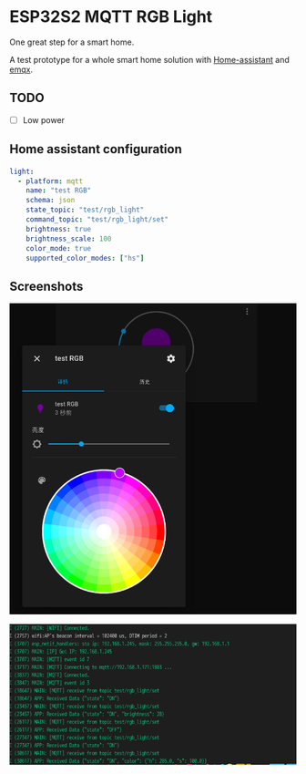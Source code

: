 # ESP32S2 MQTT RGB Light

One great step for a smart home.

A test prototype for a whole smart home solution with [Home-assistant](https://github.com/home-assistant/core) and [emqx](https://github.com/emqx/emqx).

## TODO

- [ ] Low power

## Home assistant configuration

```yaml
light:
  - platform: mqtt
    name: "test RGB"
    schema: json
    state_topic: "test/rgb_light"
    command_topic: "test/rgb_light/set"
    brightness: true
    brightness_scale: 100
    color_mode: true
    supported_color_modes: ["hs"]
```

## Screenshots

![home-assistant-cap1](assets/ha1.png)

![console-cap1](assets/console1.png)
